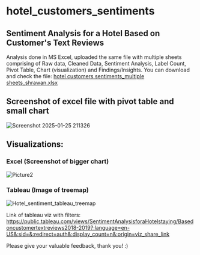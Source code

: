 # hotel_customers_sentiments
## Sentiment Analysis for a Hotel Based on Customer's Text Reviews

Analysis done in MS Excel, uploaded the same file with multiple sheets comprising of Raw data, Cleaned Data, Sentiment Analysis, Label Count, Pivot Table, Chart (visualization) and Findings/Insights. You can download and check the file: [hotel customers sentiments_multiple sheets_shrawan.xlsx](https://github.com/user-attachments/files/18546692/hotel.customers.sentiments_multiple.sheets_shrawan.xlsx)

## Screenshot of excel file with pivot table and small chart
![Screenshot 2025-01-25 211326](https://github.com/user-attachments/assets/178d1b46-cb3d-4a12-a4cf-7899892f0309)

## Visualizations:
### Excel (Screenshot of bigger chart) 
![Picture2](https://github.com/user-attachments/assets/ad0f4265-bed4-4155-a773-a046e0f15f44)

### Tableau (Image of treemap)
![Hotel_sentiment_tableau_treemap](https://github.com/user-attachments/assets/de0f4399-de1d-43ae-83b9-b93a21698222)

Link of tableau viz with filters: https://public.tableau.com/views/SentimentAnalysisforaHotelstaying/Basedoncustomertextreviews2018-2019?:language=en-US&:sid=&:redirect=auth&:display_count=n&:origin=viz_share_link 

Please give your valuable feedback, thank you! :)





